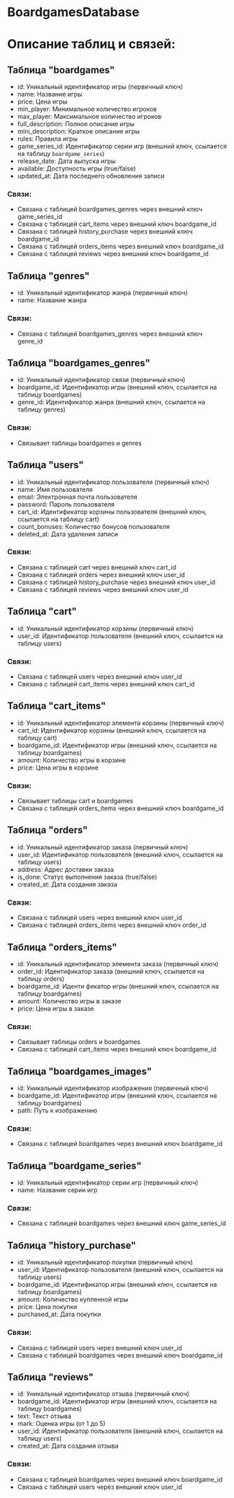 # BoardgamesDatabase

# Описание таблиц и связей:

## Таблица "boardgames"

* id: Уникальный идентификатор игры (первичный ключ)
* name: Название игры
* price: Цена игры
* min_player: Минимальное количество игроков
* max_player: Максимальное количество игроков
* full_description: Полное описание игры
* mini_description: Краткое описание игры
* rules: Правила игры
* game_series_id: Идентификатор серии игр (внешний ключ, ссылается на таблицу `boardgame_series`)
* release_date: Дата выпуска игры
* available: Доступность игры (true/false)
* updated_at: Дата последнего обновления записи

### Связи:
* Связана с таблицей boardgames_genres через внешний ключ game_series_id
* Связана с таблицей cart_items через внешний ключ boardgame_id
* Связана с таблицей history_purchase через внешний ключ boardgame_id
* Связана с таблицей orders_items через внешний ключ boardgame_id
* Связана с таблицей reviews через внешний ключ boardgame_id

## Таблица "genres"

* id: Уникальный идентификатор жанра (первичный ключ)
* name: Название жанра

### Связи:
* Связана с таблицей boardgames_genres через внешний ключ genre_id

## Таблица "boardgames_genres"

* id: Уникальный идентификатор связи (первичный ключ)
* boardgame_id: Идентификатор игры (внешний ключ, ссылается на таблицу boardgames)
* genre_id: Идентификатор жанра (внешний ключ, ссылается на таблицу genres)

### Связи:
* Связывает таблицы boardgames и genres

## Таблица "users"

* id: Уникальный идентификатор пользователя (первичный ключ)
* name: Имя пользователя
* email: Электронная почта пользователя
* password: Пароль пользователя
* cart_id: Идентификатор корзины пользователя (внешний ключ, ссылается на таблицу cart)
* count_bonuses: Количество бонусов пользователя
* deleted_at: Дата удаления записи

### Связи:
* Связана с таблицей cart через внешний ключ cart_id
* Связана с таблицей orders через внешний ключ user_id
* Связана с таблицей history_purchase через внешний ключ user_id
* Связана с таблицей reviews через внешний ключ user_id

## Таблица "cart"

* id: Уникальный идентификатор корзины (первичный ключ)
* user_id: Идентификатор пользователя (внешний ключ, ссылается на таблицу users)

### Связи:
* Связана с таблицей users через внешний ключ user_id
* Связана с таблицей cart_items через внешний ключ cart_id

## Таблица "cart_items"

* id: Уникальный идентификатор элемента корзины (первичный ключ)
* cart_id: Идентификатор корзины (внешний ключ, ссылается на таблицу cart)
* boardgame_id: Идентификатор игры (внешний ключ, ссылается на таблицу boardgames)
* amount: Количество игры в корзине
* price: Цена игры в корзине

### Связи:
* Связывает таблицы cart и boardgames
* Связана с таблицей orders_items через внешний ключ boardgame_id

## Таблица "orders"

* id: Уникальный идентификатор заказа (первичный ключ)
* user_id: Идентификатор пользователя (внешний ключ, ссылается на таблицу users)
* address: Адрес доставки заказа
* is_done: Статус выполнения заказа (true/false)
* created_at: Дата создания заказа

### Связи:
* Связана с таблицей users через внешний ключ user_id
* Связана с таблицей orders_items через внешний ключ order_id

## Таблица "orders_items"

* id: Уникальный идентификатор элемента заказа (первичный ключ)
* order_id: Идентификатор заказа (внешний ключ, ссылается на таблицу orders)
* boardgame_id: Иденти
фикатор игры (внешний ключ, ссылается на таблицу boardgames)
* amount: Количество игры в заказе
* price: Цена игры в заказе

### Связи:
* Связывает таблицы orders и boardgames
* Связана с таблицей cart_items через внешний ключ boardgame_id

## Таблица "boardgames_images"

* id: Уникальный идентификатор изображения (первичный ключ)
* boardgame_id: Идентификатор игры (внешний ключ, ссылается на таблицу boardgames)
* path: Путь к изображению

### Связи:
* Связана с таблицей boardgames через внешний ключ boardgame_id

## Таблица "boardgame_series"

* id: Уникальный идентификатор серии игр (первичный ключ)
* name: Название серии игр

### Связи:
* Связана с таблицей boardgames через внешний ключ game_series_id

## Таблица "history_purchase"

* id: Уникальный идентификатор покупки (первичный ключ)
* user_id: Идентификатор пользователя (внешний ключ, ссылается на таблицу users)
* boardgame_id: Идентификатор игры (внешний ключ, ссылается на таблицу boardgames)
* amount: Количество купленной игры
* price: Цена покупки
* purchased_at: Дата покупки

### Связи:
* Связана с таблицей users через внешний ключ user_id
* Связана с таблицей boardgames через внешний ключ boardgame_id

## Таблица "reviews"

* id: Уникальный идентификатор отзыва (первичный ключ)
* boardgame_id: Идентификатор игры (внешний ключ, ссылается на таблицу boardgames)
* text: Текст отзыва
* mark: Оценка игры (от 1 до 5)
* user_id: Идентификатор пользователя (внешний ключ, ссылается на таблицу users)
* created_at: Дата создания отзыва

### Связи:
* Связана с таблицей boardgames через внешний ключ boardgame_id
* Связана с таблицей users через внешний ключ user_id
